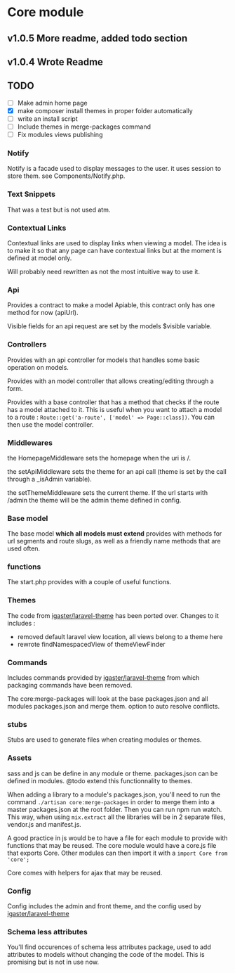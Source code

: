 # Core module
 
## v1.0.5 More readme, added todo section
## v1.0.4 Wrote Readme
 
## TODO
- [ ] Make admin home page
- [x] make composer install themes in proper folder automatically
- [ ] write an install script
- [ ] Include themes in merge-packages command
- [ ] Fix modules views publishing
 
### Notify
Notify is a facade used to display messages to the user. it uses session to store them. see Components/Notify.php.
 
### Text Snippets
That was a test but is not used atm.
 
### Contextual Links
Contextual links are used to display links when viewing a model. The idea is to make it so that any page can have contextual links but at the moment is defined at model only.
 
Will probably need rewritten as not the most intuitive way to use it.
 
### Api
Provides a contract to make a model Apiable, this contract only has one method for now (apiUrl).
 
Visible fields for an api request are set by the models $visible variable.
 
### Controllers
Provides with an api controller for models that handles some basic operation on models.
 
Provides with an model controller that allows creating/editing through a form.
 
Provides with a base controller that has a method that checks if the route has a model attached to it. This is useful when you want to attach a model to a route : `Route::get('a-route', ['model' => Page::class])`. You can then use the model controller.
 
### Middlewares
the HomepageMiddleware sets the homepage when the uri is /.
 
the setApiMiddleware sets the theme for an api call (theme is set by the call through a \_isAdmin variable).
 
the setThemeMiddleware sets the current theme. If the url starts with /admin the theme will be the admin theme defined in config.
 
### Base model
The base model **which all models must extend** provides with methods for url segments and route slugs, as well as a friendly name methods that are used often.
 
### functions
The start.php provides with a couple of useful functions.
 
### Themes
The code from [igaster/laravel-theme](https://github.com/igaster/laravel-theme) has been ported over.
Changes to it includes :
- removed default laravel view location, all views belong to a theme here
- rewrote findNamespacedView of themeViewFinder
 
### Commands
Includes commands provided by [igaster/laravel-theme](https://github.com/igaster/laravel-theme) from which packaging commands have been removed.
 
The core:merge-packages will look at the base packages.json and all modules packages.json and merge them. option to auto resolve conflicts.
 
### stubs
Stubs are used to generate files when creating modules or themes.
 
### Assets
sass and js can be define in any module or theme. packages.json can be defined in modules.
@todo extend this functionnality to themes.
 
When adding a library to a module's packages.json, you'll need to run the command `./artisan core:merge-packages` in order to merge them into a master packages.json at the root folder. Then you can run npm run watch. This way, when using `mix.extract` all the libraries will be in 2 separate files, vendor.js and manifest.js.
 
A good practice in js would be to have a file for each module to provide with functions that may be reused. The core module would have a core.js file that exports Core. Other modules can then import it with a `import Core from 'core';`
 
Core comes with helpers for ajax that may be reused.
 
### Config
Config includes the admin and front theme, and the config used by [igaster/laravel-theme](https://github.com/igaster/laravel-theme)
 
### Schema less attributes
You'll find occurences of schema less attributes package, used to add attributes to models without changing the code of the model. This is promising but is not in use now.